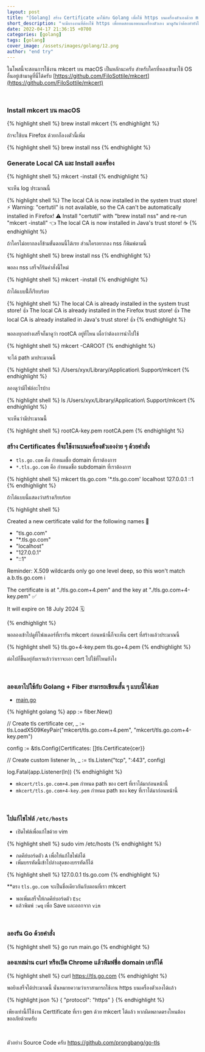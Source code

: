 ```yaml
---
layout: post
title: "[Golang] สร้าง Certificate มาใช้กับ Golang เพื่อใช้ https บนเครื่องตัวเองด้วย mkcert"
short_description: "จะมีบางงานที่ต้องใช้ https เพื่อทดสอบแอพบนเครื่องตัวเอง มาดูกันว่าต้องทำยังไง"
date: 2022-04-17 21:36:15 +0700
categories: [golang]
tags: [golang]
cover_image: /assets/images/golang/12.png
author: "end try"
---
```


ในโพสนี้จะสอนการใช้งาน mkcert บน macOS เป็นหลักนะครับ สำหรับใครที่หลงเข้ามาใช้ OS อื่นอยู่เข้ามาดูที่นี่ได้ครับ [https://github.com/FiloSottile/mkcert](https://github.com/FiloSottile/mkcert)

<br>

### Install mkcert บน macOS

{% highlight shell %}
brew install mkcert
{% endhighlight %}

ถ้าจะใช้บน Firefox ด้วยกก็ลงงตัวนี้เพิ่ม

{% highlight shell %}
brew install nss
{% endhighlight %}

### Generate Local CA และ Install ลงเครื่อง

{% highlight shell %}
mkcert -install
{% endhighlight %}

จะเห็น log ประมาณนี้

{% highlight shell %}
The local CA is now installed in the system trust store! ⚡️
Warning: "certutil" is not available, so the CA can't be automatically installed in Firefox! ⚠️
Install "certutil" with "brew install nss" and re-run "mkcert -install" 👈
The local CA is now installed in Java's trust store! ☕️
{% endhighlight %}

ถ้าใครไม่อยากลงก็ข้ามขั้นตอนนี้ได้เรย ส่วนใครอยากลง nss ก็พิมพ์ตามนี้

{% highlight shell %}
brew install nss
{% endhighlight %}

พอลง nss เสร็จก็รันคำสั่งนี้ใหม่

{% highlight shell %}
mkcert -install
{% endhighlight %}

ถ้าได้แบบนี้้ก็เรียบร้อย

{% highlight shell %}
The local CA is already installed in the system trust store! 👍
The local CA is already installed in the Firefox trust store! 👍
The local CA is already installed in Java's trust store! 👍
{% endhighlight %}

พอลงทุกอย่างเสร็จก็มาดูว่า rootCA อยู่ที่ไหน เผื่อว่าต้องการนำไปใช้

{% highlight shell %}
mkcert -CAROOT
{% endhighlight %}

จะได้ path มาประมาณนี้

{% highlight shell %}
/Users/xyx/Library/Application\ Support/mkcert
{% endhighlight %}

ลองดูว่ามีไฟล์อะไรบ้าง

{% highlight shell %}
ls /Users/xyx/Library/Application\ Support/mkcert
{% endhighlight %}

จะเห็นว่ามีประมาณนี้

{% highlight shell %}
rootCA-key.pem 
rootCA.pem
{% endhighlight %}


### สร้าง Certificates ที่จะใช้งานบนเครื่องตัวเองง่าย ๆ ด้วยคำสั่ง

- `tls.go.com` คือ กำหนดชื่อ domain ที่เราต้องการ
- `*.tls.go.com` คือ กำหนดชื่อ subdomain ที่เราต้องการ

{% highlight shell %}
mkcert tls.go.com '*.tls.go.com' localhost 127.0.0.1 ::1
{% endhighlight %}

ถ้าได้แบบนี้แสดงว่าสร้างเรียบร้อย

{% highlight shell %}

Created a new certificate valid for the following names 📜
 - "tls.go.com"
 - "*.tls.go.com"
 - "localhost"
 - "127.0.0.1"
 - "::1"

Reminder: X.509 wildcards only go one level deep, so this won't match a.b.tls.go.com ℹ️

The certificate is at "./tls.go.com+4.pem" and the key at "./tls.go.com+4-key.pem" ✅

It will expire on 18 July 2024 🗓

{% endhighlight %}

พอลองเข้าไปดูที่โฟลเดอร์ที่เรารัน mkcert ก่อนหน้านี้ก็จะเห็น cert ที่สร้างแล้วประมาณนี้

{% highlight shell %}
tls.go+4-key.pem
tls.go+4.pem
{% endhighlight %}

ต่อไปก็ขึ้นอยุ่กับเราแล้วว่าเราจะเอา cert ไปใช้ที่ไหนยังไง 

<br>

### ลองเอาไปใช้กับ Golang + Fiber สามารถเขียนสั้น ๆ แบบนี้ได้เลย

- [main.go](https://github.com/prongbang/go-tls/blob/master/main.go)

{% highlight golang %}
app := fiber.New()

// Create tls certificate
cer, _ := tls.LoadX509KeyPair("mkcert/tls.go.com+4.pem", "mkcert/tls.go.com+4-key.pem")

config := &tls.Config{Certificates: []tls.Certificate{cer}}

// Create custom listener
ln, _ := tls.Listen("tcp", ":443", config)

log.Fatal(app.Listener(ln))
{% endhighlight %}

- `mkcert/tls.go.com+4.pem` กำหนด path ของ cert ที่เราได้มาก่อนหน้านี้
- `mkcert/tls.go.com+4-key.pem` กำหนด path ของ key ที่เราได้มาก่อนหน้านี้

<br>

### ไปแก้ไขไฟล์ `/etc/hosts`

- เปิดไฟล์เพื่อแก้ไขด้วย vim

{% highlight shell %}
sudo vim /etc/hosts
{% endhighlight %}

- กดคีย์บอร์ดตัว `A` เพื่อให้แก้ไขไฟล์ได้
- เพิ่มบรรทัดนี้เข้าไปล่างสุดของบรรทัดก็ได้

{% highlight shell %}
127.0.0.1       tls.go.com
{% endhighlight %}

**ตรง `tls.go.com` จะเป็นชื่อเดียวกันกับตอนที่เรา mkcert

- พอเพิ่มเสร็จให้กดคีย์บอร์ดตัว `Esc`
- แล้วพิมพ์ `:wq` เพื่อ Save และออกจาก `vim`

<br>

### ลองรัน Go ด้วยคำสั่ง

{% highlight shell %}
go run main.go
{% endhighlight %}


### ลองเทสผ่าน curl หรือเปิด Chrome แล้วพิมพ์ชื่อ domain เอาก็ได้

{% highlight shell %}
curl https://tls.go.com
{% endhighlight %}

พอยิงเสร็จได้ประมาณนี้ นั่นหมายความว่าเราสามารถใช้งาน https บนเครื่องตัวเองได้แล้ว

{% highlight json %}
{
  "protocol": "https"
}
{% endhighlight %}

เพียงเท่านี้ก็ใช้งาน Certtificate ที่เรา gen ด้วย mkcert ได้แล้ว หากผิดพลาดตรงไหนต้องขออภัยด้วยครับ 

<br>

ตัวอย่าง Source Code ครับ https://github.com/prongbang/go-tls

<br>